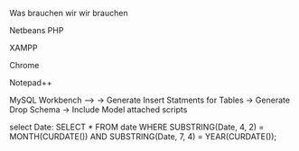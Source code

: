 Was brauchen wir wir brauchen

Netbeans PHP 

XAMPP

Chrome

Notepad++

MySQL Workbench -->
-> Generate Insert Statments for Tables 
-> Generate Drop Schema 
-> Include Model attached scripts

select Date:
SELECT *
FROM date
WHERE SUBSTRING(Date, 4, 2) = MONTH(CURDATE())
AND
SUBSTRING(Date, 7, 4) = YEAR(CURDATE());

